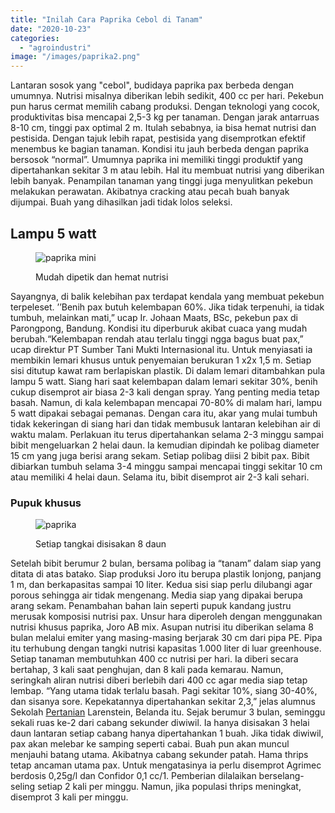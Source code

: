 ```yaml
---
title: "Inilah Cara Paprika Cebol di Tanam"
date: "2020-10-23"
categories: 
  - "agroindustri"
image: "/images/paprika2.png"
---
```


Lantaran sosok yang "cebol", budidaya paprika pax berbeda dengan umumnya. Nutrisi misalnya diberikan lebih sedikit, 400 cc per hari. Pekebun pun harus cermat memilih cabang produksi. Dengan teknologi yang cocok, produktivitas bisa mencapai 2,5-3 kg per tanaman. Dengan jarak antarruas 8-10 cm, tinggi pax optimal 2 m. Itulah sebabnya, ia bisa hemat nutrisi dan pestisida. Dengan tajuk lebih rapat, pestisida yang disemprotkan efektif menembus ke bagian tanaman. Kondisi itu jauh berbeda dengan paprika bersosok “normal”. Umumnya paprika ini memiliki tinggi produktif yang dipertahankan sekitar 3 m atau lebih. Hal itu membuat nutrisi yang diberikan lebih banyak. Penampilan tanaman yang tinggi juga menyulitkan pekebun melakukan perawatan. Akibatnya cracking atau pecah buah banyak dijumpai. Buah yang dihasilkan jadi tidak lolos seleksi.

## Lampu 5 watt

<figure>

![paprika mini](/images/paprika%2Bcebol1.jpg "Paprika Cebol")

<figcaption>

Mudah dipetik dan hemat nutrisi

</figcaption>

</figure>

Sayangnya, di balik kelebihan pax terdapat kendala yang membuat pekebun terpeleset. ’’Benih pax butuh kelembapan 60%. Jika tidak terpenuhi, ia tidak tumbuh, melainkan mati,” ucap Ir. Johaan Maats, BSc, pekebun pax di Parongpong, Bandung. Kondisi itu diperburuk akibat cuaca yang mudah berubah.“Kelembapan rendah atau terlalu tinggi ngga bagus buat pax,” ucap direktur PT Sumber Tani Mukti Internasional itu. Untuk menyiasati ia membikin lemari khusus untuk penyemaian berukuran 1 x2x 1,5 m. Setiap sisi ditutup kawat ram berlapiskan plastik. Di dalam lemari ditambahkan pula lampu 5 watt. Siang hari saat kelembapan dalam lemari sekitar 30%, benih cukup disemprot air biasa 2-3 kali dengan spray. Yang penting media tetap basah. Namun, di kala kelembapan mencapai 70-80% di malam hari, lampu 5 watt dipakai sebagai pemanas. Dengan cara itu, akar yang mulai tumbuh tidak kekeringan di siang hari dan tidak membusuk lantaran kelebihan air di waktu malam. Perlakuan itu terus dipertahankan selama 2-3 minggu sampai bibit mengeluarkan 2 helai daun. Ia kemudian dipindah ke polibag diameter 15 cm yang juga berisi arang sekam. Setiap polibag diisi 2 bibit pax. Bibit dibiarkan tumbuh selama 3-4 minggu sampai mencapai tinggi sekitar 10 cm atau memiliki 4 helai daun. Selama itu, bibit disemprot air 2-3 kali sehari.

### Pupuk khusus

<figure>

![paprika](/images/paprika.jpg "kebun paprika")

<figcaption>

Setiap tangkai disisakan 8 daun

</figcaption>

</figure>

Setelah bibit berumur 2 bulan, bersama polibag ia “tanam” dalam siap yang ditata di atas batako. Siap produksi Joro itu berupa plastik lonjong, panjang 1 m, dan berkapasitas sampai 10 liter. Kedua sisi siap perlu dilubangi agar porous sehingga air tidak mengenang. Media siap yang dipakai berupa arang sekam. Penambahan bahan lain seperti pupuk kandang justru merusak komposisi nutrisi pax. Unsur hara diperoleh dengan menggunakan nutrisi khusus paprika, Joro AB mix. Asupan nutrisi itu diberikan selama 8 bulan melalui emiter yang masing-masing berjarak 30 cm dari pipa PE. Pipa itu terhubung dengan tangki nutrisi kapasitas 1.000 liter di luar greenhouse. Setiap tanaman membutuhkan 400 cc nutrisi per hari. Ia diberi secara bertahap, 3 kali saat penghujan, dan 8 kali pada kemarau. Namun, seringkah aliran nutrisi diberi berlebih dari 400 cc agar media siap tetap lembap. “Yang utama tidak terlalu basah. Pagi sekitar 10%, siang 30-40%, dan sisanya sore. Kepekatannya dipertahankan sekitar 2,3,” jelas alumnus Sekolah [Pertanian](http://localhost/mitra/pertanian "Pertanian") Larenstein, Belanda itu. Sejak berumur 3 bulan, seminggu sekali ruas ke-2 dari cabang sekunder diwiwil. Ia hanya disisakan 3 helai daun lantaran setiap cabang hanya dipertahankan 1 buah. Jika tidak diwiwil, pax akan melebar ke samping seperti cabai. Buah pun akan muncul menjauhi batang utama. Akibatnya cabang sekunder patah. Hama thrips tetap ancaman utama pax. Untuk mengatasinya ia perlu disemprot Agrimec berdosis 0,25g/l dan Confidor 0,1 cc/1. Pemberian dilalaikan berselang-seling setiap 2 kali per minggu. Namun, jika populasi thrips meningkat, disemprot 3 kali per minggu.
